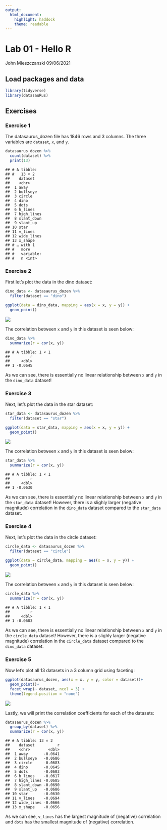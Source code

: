 ```yaml
---
output:
  html_document: 
    highlight: haddock
    theme: readable
---
```

Lab 01 - Hello R
================
John Mieszczanski
09/06/2021

## Load packages and data

``` r
library(tidyverse) 
library(datasauRus)
```

## Exercises

### Exercise 1

The datasaurus\_dozen file has 1846 rows and 3 columns. The three
variables are `dataset`, `x`, and `y`.

``` r
datasaurus_dozen %>%
  count(dataset) %>%
  print(13)
```

    ## # A tibble:
    ## #   13 × 2
    ##    dataset   
    ##    <chr>     
    ##  1 away      
    ##  2 bullseye  
    ##  3 circle    
    ##  4 dino      
    ##  5 dots      
    ##  6 h_lines   
    ##  7 high_lines
    ##  8 slant_down
    ##  9 slant_up  
    ## 10 star      
    ## 11 v_lines   
    ## 12 wide_lines
    ## 13 x_shape   
    ## # … with 1
    ## #   more
    ## #   variable:
    ## #   n <int>

### Exercise 2

First let’s plot the data in the dino dataset:

``` r
dino_data <- datasaurus_dozen %>% 
  filter(dataset == "dino")

ggplot(data = dino_data, mapping = aes(x = x, y = y)) +
  geom_point()
```

![](lab-01_files/figure-gfm/plot-dino-1.png)<!-- -->

The correlation between `x` and `y` in this dataset is seen below:

``` r
dino_data %>%
  summarize(r = cor(x, y))
```

    ## # A tibble: 1 × 1
    ##         r
    ##     <dbl>
    ## 1 -0.0645

As we can see, there is essentially no linear relationship between `x`
and `y` in the `dino_data` dataset!

### Exercise 3

Next, let’s plot the data in the star dataset:

``` r
star_data <- datasaurus_dozen %>% 
  filter(dataset == "star")

ggplot(data = star_data, mapping = aes(x = x, y = y)) +
  geom_point()
```

![](lab-01_files/figure-gfm/plot-star-1.png)<!-- -->

The correlation between `x` and `y` in this dataset is seen below:

``` r
star_data %>%
  summarize(r = cor(x, y))
```

    ## # A tibble: 1 × 1
    ##         r
    ##     <dbl>
    ## 1 -0.0630

As we can see, there is essentially no linear relationship between `x`
and `y` in the `star_data` dataset! However, there is a slighly larger
(negative magnitude) correlation in the `dino_data` dataset compared to
the `star_data` dataset.

### Exercise 4

Next, let’s plot the data in the circle dataset:

``` r
circle_data <- datasaurus_dozen %>% 
  filter(dataset == "circle")

ggplot(data = circle_data, mapping = aes(x = x, y = y)) +
  geom_point()
```

![](lab-01_files/figure-gfm/plot-circle-1.png)<!-- -->

The correlation between `x` and `y` in this dataset is seen below:

``` r
circle_data %>%
  summarize(r = cor(x, y))
```

    ## # A tibble: 1 × 1
    ##         r
    ##     <dbl>
    ## 1 -0.0683

As we can see, there is essentially no linear relationship between `x`
and `y` in the `circle_data` dataset! However, there is a slighly larger
(negative magnitude) correlation in the `circle_data` dataset compared
to the `dino_data` dataset.

### Exercise 5

Now let’s plot all 13 datasets in a 3 column grid using faceting:

``` r
ggplot(datasaurus_dozen, aes(x = x, y = y, color = dataset))+
  geom_point()+
  facet_wrap(~ dataset, ncol = 3) +
  theme(legend.position = "none")
```

![](lab-01_files/figure-gfm/all_datasets-1.png)<!-- -->

Lastly, we will print the correlation coefficients for each of the
datasets:

``` r
datasaurus_dozen %>%
  group_by(dataset) %>%
  summarize(r = cor(x, y))
```

    ## # A tibble: 13 × 2
    ##    dataset          r
    ##    <chr>        <dbl>
    ##  1 away       -0.0641
    ##  2 bullseye   -0.0686
    ##  3 circle     -0.0683
    ##  4 dino       -0.0645
    ##  5 dots       -0.0603
    ##  6 h_lines    -0.0617
    ##  7 high_lines -0.0685
    ##  8 slant_down -0.0690
    ##  9 slant_up   -0.0686
    ## 10 star       -0.0630
    ## 11 v_lines    -0.0694
    ## 12 wide_lines -0.0666
    ## 13 x_shape    -0.0656

As we can see, `v_lines` has the largest magnitude of (negative)
correlation and `dots` has the smallest magnitude of (negative)
correlation.
